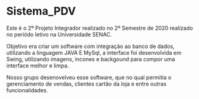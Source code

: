 # Sistema_PDV

Este é o 2º Projeto Integrador realizado no 2º Semestre de 2020 realizado no periódo letivo na Universidade SENAC.

Objetivo era criar um software com integração ao banco de dados, utilizando a linguagem JAVA E MySql, a interface foi desenvolvida em Swing, 
utilizando imagens, incones e backgound para compor uma interface melhor e limpa.

Nosso grupo desenovelveu esse software, que no qual permitia o gerenciamento de vendas, clientes cartão da loja e entre outras funcionalidades.
